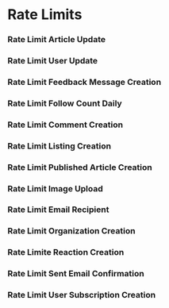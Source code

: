 # Rate Limits

### Rate Limit Article Update

### Rate Limit User Update

### Rate Limit Feedback Message Creation

### Rate Limit Follow Count Daily

### Rate Limit Comment Creation

### Rate Limit Listing Creation

### Rate Limit Published Article Creation

### Rate Limit Image Upload

### Rate Limit Email Recipient

### Rate Limit Organization Creation

### Rate Limite Reaction Creation

### Rate Limit Sent Email Confirmation

### Rate Limit User Subscription Creation


